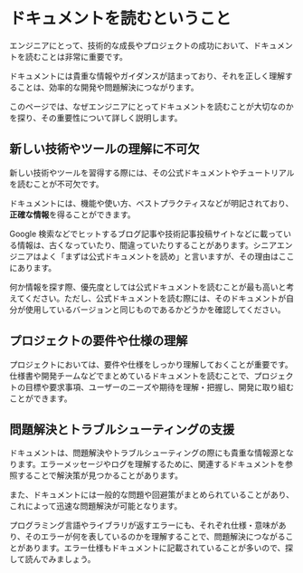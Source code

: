 # ドキュメントを読むということ

エンジニアにとって、技術的な成長やプロジェクトの成功において、ドキュメントを読むことは非常に重要です。

ドキュメントには貴重な情報やガイダンスが詰まっており、それを正しく理解することは、効率的な開発や問題解決につながります。

このページでは、なぜエンジニアにとってドキュメントを読むことが大切なのかを探り、その重要性について詳しく説明します。

## 新しい技術やツールの理解に不可欠

新しい技術やツールを習得する際には、その公式ドキュメントやチュートリアルを読むことが不可欠です。

ドキュメントには、機能や使い方、ベストプラクティスなどが明記されており、**正確な情報**を得ることができます。

Google 検索などでヒットするブログ記事や技術記事投稿サイトなどに載っている情報は、古くなっていたり、間違っていたりすることがあります。シニアエンジニアはよく「まずは公式ドキュメントを読め」と言いますが、その理由はここにあります。

何か情報を探す際、優先度としては公式ドキュメントを読むことが最も高いと考えてください。ただし、公式ドキュメントを読む際には、そのドキュメントが自分が使用しているバージョンと同じものであるかどうかを確認してください。

## プロジェクトの要件や仕様の理解

プロジェクトにおいては、要件や仕様をしっかり理解しておくことが重要です。仕様書や開発チームなどでまとめているドキュメントを読むことで、プロジェクトの目標や要求事項、ユーザーのニーズや期待を理解・把握し、開発に取り組むことができます。

## 問題解決とトラブルシューティングの支援

ドキュメントは、問題解決やトラブルシューティングの際にも貴重な情報源となります。エラーメッセージやログを理解するために、関連するドキュメントを参照することで解決策が見つかることがあります。

また、ドキュメントには一般的な問題や回避策がまとめられていることがあり、これによって迅速な問題解決が可能となります。

プログラミング言語やライブラリが返すエラーにも、それぞれ仕様・意味があり、そのエラーが何を表しているのかを理解することで、問題解決につながることがあります。エラー仕様もドキュメントに記載されていることが多いので、探して読んでみましょう。
